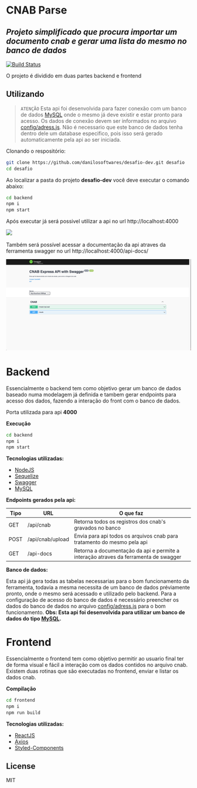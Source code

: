 # CNAB Parse

## _Projeto simplificado que procura importar um documento cnab e gerar uma lista do mesmo no banco de dados_

[![Build Status](https://travis-ci.org/joemccann/dillinger.svg?branch=master)](https://travis-ci.org/joemccann/dillinger)

O projeto é dividido em duas partes backend e frontend

## Utilizando

> `ATENÇÃO`
> Esta api foi desenvolvida para fazer conexão com um banco de dados [MySQL](https://www.mysql.com/) onde o mesmo já deve existir e estar pronto para acesso. Os dados de conexão devem ser informados no arquivo [config/adress.js](https://github.com/danilosoftwares/desafio-dev/blob/main/Backend/config/adress.json). Não é necessario que este banco de dados tenha dentro dele um database especifico, pois isso será gerado automaticamente pela api ao ser iniciada.

Clonando o respositório:

```sh
git clone https://github.com/danilosoftwares/desafio-dev.git desafio
cd desafio
```

Ao localizar a pasta do projeto **desafio-dev** você deve executar o comando abaixo:

```sh
cd backend
npm i
npm start
```

Após executar já será possivel utilizar a api no url http://localhost:4000

![](demonstracao.gif)

Também será possível acessar a documentação da api atraves da ferramenta swagger no url http://localhost:4000/api-docs/

![](demontracao-swagger.png)

# Backend

Essencialmente o backend tem como objetivo gerar um banco de dados baseado numa modelagem já definida e tambem gerar endpoints para acesso dos dados, fazendo a interação do front com o banco de dados.

Porta utilizada para api **4000**

**Execução**

```sh
cd backend
npm i
npm start
```

**Tecnologias utilizadas:**

- [NodeJS](https://nodejs.dev/)
- [Sequelize](https://sequelize.org/)
- [Swagger](https://www.npmjs.com/package/swagger-ui-express)
- [MySQL](https://www.mysql.com/)

**Endpoints gerados pela api:**

| Tipo | URL              | O que faz                                                                            |
| ---- | ---------------- | ------------------------------------------------------------------------------------ |
| GET  | /api/cnab        | Retorna todos os registros dos cnab's gravados no banco                              |
| POST | /api/cnab/upload | Envia para api todos os arquivos cnab para tratamento do mesmo pela api              |
| GET  | /api-docs        | Retorna a documentação da api e permite a interação atraves da ferramenta de swagger |

**Banco de dados:**

Esta api já gera todas as tabelas necessarias para o bom funcionamento da ferramenta, todavia a mesma necessita de um banco de dados préviamente pronto, onde o mesmo será acessado e utilizado pelo backend.
Para a configuração de acesso do banco de dados é necessário preencher os dados do banco de dados no arquivo [config/adress.js](https://github.com/danilosoftwares/desafio-dev/blob/main/Backend/config/adress.json) para o bom funcionamento.
**Obs: Esta api foi desenvolvida para utilizar um banco de dados do tipo [MySQL](https://www.mysql.com/).**

# Frontend

Essencialmente o frontend tem como objetivo permitir ao usuario final ter de forma visual e fácil a interação com os dados contidos no arquivo cnab. Existem duas rotinas que são executadas no frontend, enviar e listar os dados cnab.

**Compilação**

```sh
cd frontend
npm i
npm run build
```

**Tecnologias utilizadas:**

- [ReactJS](https://pt-br.reactjs.org/)
- [Axios](https://axios-http.com/docs/intro)
- [Styled-Components](https://styled-components.com/)

## License

MIT

